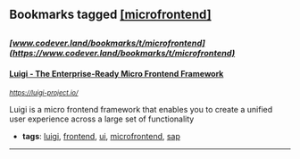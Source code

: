 ## Bookmarks tagged [[microfrontend]](https://www.codever.land/search?q=[microfrontend])

_<sup><sup>[www.codever.land/bookmarks/t/microfrontend](https://www.codever.land/bookmarks/t/microfrontend)</sup></sup>_
---
#### [Luigi - The Enterprise-Ready Micro Frontend Framework](https://luigi-project.io/)
_<sup>https://luigi-project.io/</sup>_

Luigi is a micro frontend framework that enables you to create a unified user experience across a large set of functionality
* **tags**: [luigi](../tagged/luigi.md), [frontend](../tagged/frontend.md), [ui](../tagged/ui.md), [microfrontend](../tagged/microfrontend.md), [sap](../tagged/sap.md)
---
